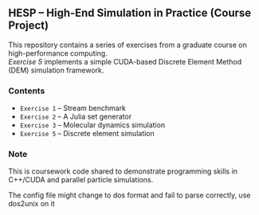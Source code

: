 ## HESP – High-End Simulation in Practice (Course Project)

This repository contains a series of exercises from a graduate course on high-performance computing.  
*Exercise 5* implements a simple CUDA-based Discrete Element Method (DEM) simulation framework.

### Contents
- `Exercise 1` – Stream benchmark 
- `Exercise 2` – A Julia set generator
- `Exercise 3` – Molecular dynamics simulation 
- `Exercise 5` – Discrete element simulation

### Note
This is coursework code shared to demonstrate programming skills in C++/CUDA and parallel particle simulations.

The config file might change to dos format and fail to parse correctly, use dos2unix on it
